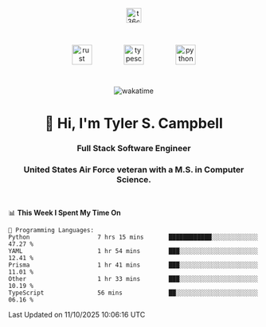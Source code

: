 <p align="center">
<a href="https://www.linkedin.com/in/t36campbell" target="blank"><img align="center" src="https://ik.imagekit.io/t36campbell/Portfolio/linkedin.png.original_m8bbGgPh6.png" alt="t36campbell" height="30" width="30" /></a>
</p>
<p align="center">
    <img src="https://rustacean.net/assets/rustacean-orig-noshadow.svg" alt="rust" width="40" height="40" style="margin: 6%;" />
    <img src="https://cdn.worldvectorlogo.com/logos/typescript.svg" alt="typescript" width="40" height="40" style="margin: 6%;" />
    <img src="https://cdn.worldvectorlogo.com/logos/python-5.svg" alt="python" width="40" height="40" style="margin: 6%;" />
</p>
<div align="center">
  
  ![wakatime](https://wakatime.com/badge/user/738aac7f-8868-4bc3-a1df-4c36703ee4b6.svg)
  
</div>

<h1 align="center">👋 Hi, I'm Tyler S. Campbell</h1>
<h3 align="center">Full Stack Software Engineer</h3>
<h3 align="center">United States Air Force veteran with a M.S. in Computer Science.</h3>
<br>

<!--START_SECTION:waka-->
📊 **This Week I Spent My Time On** 

```text
💬 Programming Languages: 
Python                   7 hrs 15 mins       ████████████░░░░░░░░░░░░░   47.27 % 
YAML                     1 hr 54 mins        ███░░░░░░░░░░░░░░░░░░░░░░   12.41 % 
Prisma                   1 hr 41 mins        ███░░░░░░░░░░░░░░░░░░░░░░   11.01 % 
Other                    1 hr 33 mins        ███░░░░░░░░░░░░░░░░░░░░░░   10.19 % 
TypeScript               56 mins             ██░░░░░░░░░░░░░░░░░░░░░░░   06.16 % 
```


 Last Updated on 11/10/2025 10:06:16 UTC
<!--END_SECTION:waka-->
